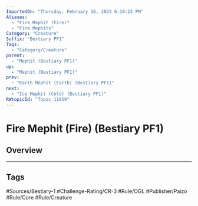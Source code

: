 ```yaml
---
ImportedOn: "Thursday, February 16, 2023 6:10:23 PM"
Aliases:
  - "Fire Mephit (Fire)"
  - "Fire Mephits"
Category: "Creature"
Suffix: "Bestiary PF1"
Tags:
  - "Category/Creature"
parent:
  - "Mephit (Bestiary PF1)"
up:
  - "Mephit (Bestiary PF1)"
prev:
  - "Earth Mephit (Earth) (Bestiary PF1)"
next:
  - "Ice Mephit (Cold) (Bestiary PF1)"
RWtopicId: "Topic_11859"
---
```

# Fire Mephit (Fire) (Bestiary PF1)
## Overview

---
## Tags
#Sources/Bestiary-1 #Challenge-Rating/CR-3 #Rule/OGL #Publisher/Paizo #Rule/Core #Rule/Creature

